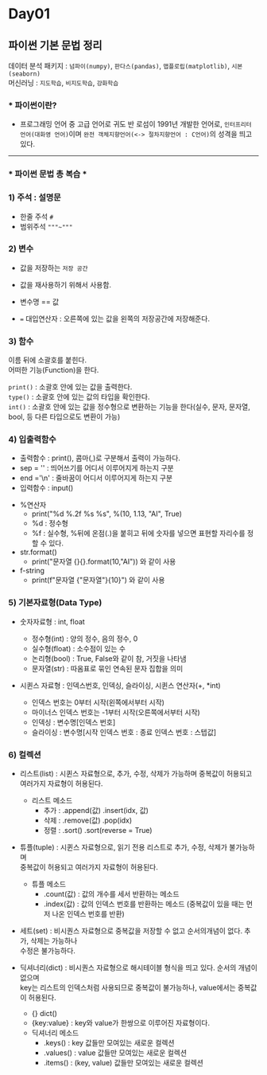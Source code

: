 # Day01  

## 파이썬 기본 문법 정리  
데이터 분석 패키지 : `넘파이(numpy)`, `판다스(pandas)`, `맵플로립(matplotlib)`, `시본(seaborn)`  
머신러닝 : `지도학습`, `비지도학습`, `강화학습`  

### * 파이썬이란?  
- 프로그래밍 언어 중 고급 언어로 귀도 반 로섬이 1991년 개발한 언어로, `인터프리터 언어(대화영 언어)`이며 `완전 객체지향언어(<-> 절차지향언어 : C언어)`의 성격을 띄고 있다.  

-------------------------------------------------------------------

### * 파이썬 문법 총 복습 *  
  ### 1) 주석 : 설명문  
  - 한줄 주석 `#`  
  - 범위주석 `"""~"""`  
  
  
  
  ### 2) 변수  
  * 값을 저장하는 `저장 공간`  
  * 값을 재사용하기 위해서 사용함.  

  * 변수명 == 값  
  * `=` 대입연산자 : 오른쪽에 있는 값을 왼쪽의 저장공간에 저장해준다.  
  
  
  
  ### 3) 함수  
  이름 뒤에 소괄호를 붙힌다.  
  어떠한 기능(Function)을 한다.  

  `print()`  : 소괄호 안에 있는 값을 출력한다.  
  `type()`   : 소괄호 안에 있는 값의 타입을 확인한다.  
  `int()`    : 소괄호 안에 있는 값을 정수형으로 변환하는 기능을 한다(실수, 문자, 문자열, bool, 
  등 다른 타입으로도 변환이 가능)  
  
  
  
  ### 4) 입출력함수  
  * 출력함수 : print(), 콤마(,)로 구분해서 출력이 가능하다.  
  * sep =  '' : 띄어쓰기를 어디서 이루어지게 하는지 구분  
  * end ='\n' : 줄바꿈이 어디서 이루어지게 하는지 구분  
  * 입력함수 : input()  
  - %연산자  
    - print("%d %.2f %s %s", %(10, 1.13, "AI", True)  
    - %d : 정수형  
    - %f : 실수형, %뒤에 온점(.)을 붙히고 뒤에 숫자를 넣으면 표현할 자리수를 정할 수 있다.  
  - str.format()  
    - print("문자열 {}{}.format(10,"AI")) 와 같이 사용  
  - f-string  
    - print(f"문자열 {"문자열"}{10}") 와 같이 사용  
  
  
  
  ### 5) 기본자료형(Data Type)  
  - 숫자자료형 : int, float  
    - 정수형(int) : 양의 정수, 음의 정수, 0  
    - 실수형(float) : 소수점이 있는 수  
    - 논리형(bool) : True, False와 같이 참, 거짓을 나타냄  
    - 문자열(str) : 따옴표로 묶인 연속된 문자 집합을 의미  


  - 시퀸스 자료형 : 인덱스번호, 인덱싱, 슬라이싱, 시퀸스 연산자(+, *int)  
    - 인덱스 번호는 0부터 시작(왼쪽에서부터 시작)  
    - 마이너스 인덱스 번호는 -1부터 시작(오른쪽에서부터 시작)  
    - 인덱싱 : 변수명[인덱스 번호]  
    - 슬라이싱 : 변수명[시작 인덱스 번호 : 종료 인덱스 번호 : 스텝값]  
  
  
  
  ### 6) 컬렉션  
  * 리스트(list) : 시퀸스 자료형으로, 추가, 수정, 삭제가 가능하며 중복값이 허용되고 
  여러가지 자료형이 허용된다.   
    * 리스트 메소드  
      * 추가 : .append(값)  .insert(idx, 값)  
      * 삭제 : .remove(값)  .pop(idx)  
      * 정렬 : .sort()      .sort(reverse = True)  
        
  * 튜플(tuple) : 시퀸스 자료형으로, 읽기 전용 리스트로 추가, 수정, 삭제가 불가능하며  
  중복값이 허용되고 여러가지 자료형이 허용된다.  
    * 튜플 메소드  
      * .count(값) : 값의 개수를 세서 반환하는 메소드  
      * .index(값) : 값의 인덱스 번호를 반환하는 메소드 (중복값이 있을 때는 먼저 나온 인덱스 번호를 반환)  

  * 세트(set) : 비시퀀스 자료형으로 중복값을 저장할 수 없고 순서의개념이 없다. 추가, 삭제는 가능하나  
  수정은 불가능하다.  

  * 딕셔너리(dict) : 비시퀀스 자료형으로 해시테이블 형식을 띄고 있다. 순서의 개념이 없으며  
  key는 리스트의 인덱스처럼 사용되므로 중복값이 불가능하나, value에서는 중복값이 허용된다.  
    * {} dict()  
    * {key:value} : key와 value가 한쌍으로 이루어진 자료형이다.  
    * 딕셔너리 메소드  
      * .keys() : key 값들만 모여있는 새로운 컬렉션
      * .values() : value 값들만 모여있는 새로운 컬렉션  
      * .items() : (key, value) 값들만 모여있는 새로운 컬렉션

    


















